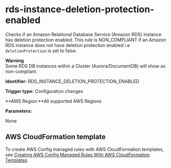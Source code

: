 # rds\-instance\-deletion\-protection\-enabled<a name="rds-instance-deletion-protection-enabled"></a>

Checks if an Amazon Relational Database Service \(Amazon RDS\) instance has deletion protection enabled\. This rule is NON\_COMPLIANT if an Amazon RDS instance does not have deletion protection enabled i\.e `deletionProtection` is set to false\. 

**Warning**  
Some RDS DB instances within a Cluster \(Aurora/DocumentDB\) will show as non\-compliant\.

**Identifier:** RDS\_INSTANCE\_DELETION\_PROTECTION\_ENABLED

**Trigger type:** Configuration changes

**AWS Region:**All supported AWS Regions

**Parameters:**

None  

## AWS CloudFormation template<a name="w24aac11c29c17d255c17"></a>

To create AWS Config managed rules with AWS CloudFormation templates, see [Creating AWS Config Managed Rules With AWS CloudFormation Templates](aws-config-managed-rules-cloudformation-templates.md)\.